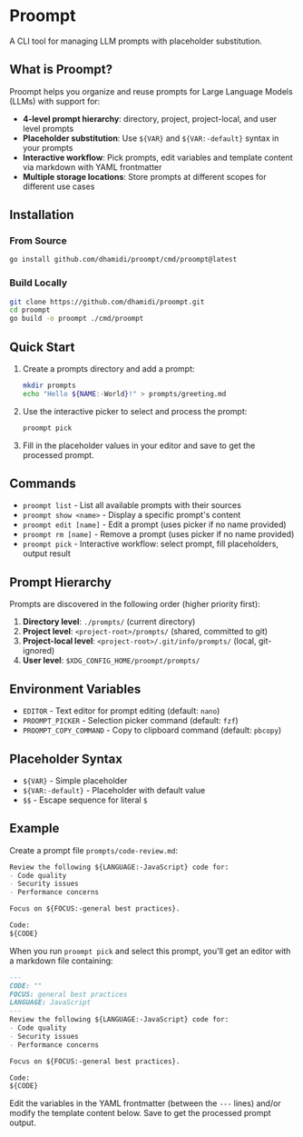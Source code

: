 # Proompt

A CLI tool for managing LLM prompts with placeholder substitution.

## What is Proompt?

Proompt helps you organize and reuse prompts for Large Language Models (LLMs) with support for:

- **4-level prompt hierarchy**: directory, project, project-local, and user level prompts
- **Placeholder substitution**: Use `${VAR}` and `${VAR:-default}` syntax in your prompts
- **Interactive workflow**: Pick prompts, edit variables and template content via markdown with YAML frontmatter
- **Multiple storage locations**: Store prompts at different scopes for different use cases

## Installation

### From Source

```bash
go install github.com/dhamidi/proompt/cmd/proompt@latest
```

### Build Locally

```bash
git clone https://github.com/dhamidi/proompt.git
cd proompt
go build -o proompt ./cmd/proompt
```

## Quick Start

1. Create a prompts directory and add a prompt:
   ```bash
   mkdir prompts
   echo "Hello ${NAME:-World}!" > prompts/greeting.md
   ```

2. Use the interactive picker to select and process the prompt:
   ```bash
   proompt pick
   ```

3. Fill in the placeholder values in your editor and save to get the processed prompt.

## Commands

- `proompt list` - List all available prompts with their sources
- `proompt show <name>` - Display a specific prompt's content
- `proompt edit [name]` - Edit a prompt (uses picker if no name provided)
- `proompt rm [name]` - Remove a prompt (uses picker if no name provided)
- `proompt pick` - Interactive workflow: select prompt, fill placeholders, output result

## Prompt Hierarchy

Prompts are discovered in the following order (higher priority first):

1. **Directory level**: `./prompts/` (current directory)
2. **Project level**: `<project-root>/prompts/` (shared, committed to git)
3. **Project-local level**: `<project-root>/.git/info/prompts/` (local, git-ignored)
4. **User level**: `$XDG_CONFIG_HOME/proompt/prompts/`

## Environment Variables

- `EDITOR` - Text editor for prompt editing (default: `nano`)
- `PROOMPT_PICKER` - Selection picker command (default: `fzf`)
- `PROOMPT_COPY_COMMAND` - Copy to clipboard command (default: `pbcopy`)

## Placeholder Syntax

- `${VAR}` - Simple placeholder
- `${VAR:-default}` - Placeholder with default value
- `$$` - Escape sequence for literal `$`

## Example

Create a prompt file `prompts/code-review.md`:

```markdown
Review the following ${LANGUAGE:-JavaScript} code for:
- Code quality
- Security issues
- Performance concerns

Focus on ${FOCUS:-general best practices}.

Code:
${CODE}
```

When you run `proompt pick` and select this prompt, you'll get an editor with a markdown file containing:

```markdown
---
CODE: ""
FOCUS: general best practices
LANGUAGE: JavaScript
---
Review the following ${LANGUAGE:-JavaScript} code for:
- Code quality
- Security issues
- Performance concerns

Focus on ${FOCUS:-general best practices}.

Code:
${CODE}
```

Edit the variables in the YAML frontmatter (between the `---` lines) and/or modify the template content below. Save to get the processed prompt output.
